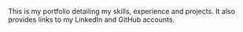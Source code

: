 This is my portfolio detailing my skills, experience and projects.  It also provides links to my LinkedIn and GitHub accounts.